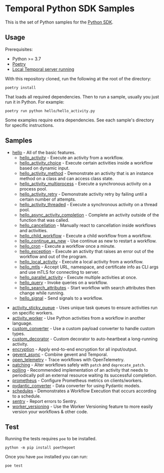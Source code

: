 # Temporal Python SDK Samples

This is the set of Python samples for the [Python SDK](https://github.com/temporalio/sdk-python).

## Usage

Prerequisites:

* Python >= 3.7
* [Poetry](https://python-poetry.org)
* [Local Temporal server running](https://docs.temporal.io/application-development/foundations#run-a-development-cluster)

With this repository cloned, run the following at the root of the directory:

    poetry install

That loads all required dependencies. Then to run a sample, usually you just run it in Python. For example:

    poetry run python hello/hello_activity.py

Some examples require extra dependencies. See each sample's directory for specific instructions.

## Samples

* [hello](hello) - All of the basic features.
  <!-- Keep this list in alphabetical order and in sync on hello/README.md and root README.md -->
  * [hello_activity](hello/hello_activity.py) - Execute an activity from a workflow.
  * [hello_activity_choice](hello/hello_activity_choice.py) - Execute certain activities inside a workflow based on
    dynamic input.
  * [hello_activity_method](hello/hello_activity_method.py) - Demonstrate an activity that is an instance method on a
    class and can access class state.
  * [hello_activity_multiprocess](hello/hello_activity_multiprocess.py) - Execute a synchronous activity on a process
    pool.
  * [hello_activity_retry](hello/hello_activity_retry.py) - Demonstrate activity retry by failing until a certain number
    of attempts.
  * [hello_activity_threaded](hello/hello_activity_threaded.py) - Execute a synchronous activity on a thread pool.
  * [hello_async_activity_completion](hello/hello_async_activity_completion.py) - Complete an activity outside of the
    function that was called.
  * [hello_cancellation](hello/hello_cancellation.py) - Manually react to cancellation inside workflows and activities.
  * [hello_child_workflow](hello/hello_child_workflow.py) - Execute a child workflow from a workflow.
  * [hello_continue_as_new](hello/hello_continue_as_new.py) - Use continue as new to restart a workflow.
  * [hello_cron](hello/hello_cron.py) - Execute a workflow once a minute.
  * [hello_exception](hello/hello_exception.py) - Execute an activity that raises an error out of the workflow and out
    of the program.
  * [hello_local_activity](hello/hello_local_activity.py) - Execute a local activity from a workflow.
  * [hello_mtls](hello/hello_mtls.py) - Accept URL, namespace, and certificate info as CLI args and use mTLS for
    connecting to server.
  * [hello_parallel_activity](hello/hello_parallel_activity.py) - Execute multiple activities at once.
  * [hello_query](hello/hello_query.py) - Invoke queries on a workflow.
  * [hello_search_attributes](hello/hello_search_attributes.py) - Start workflow with search attributes then change
    while running.
  * [hello_signal](hello/hello_signal.py) - Send signals to a workflow.
<!-- Keep this list in alphabetical order -->
* [activity_sticky_queue](activity_sticky_queues) - Uses unique task queues to ensure activities run on specific workers.
* [activity_worker](activity_worker) - Use Python activities from a workflow in another language.
* [custom_converter](custom_converter) - Use a custom payload converter to handle custom types.
* [custom_decorator](custom_decorator) - Custom decorator to auto-heartbeat a long-running activity.
* [encryption](encryption) - Apply end-to-end encryption for all input/output.
* [gevent_async](gevent_async) - Combine gevent and Temporal.
* [open_telemetry](open_telemetry) - Trace workflows with OpenTelemetry.
* [patching](patching) - Alter workflows safely with `patch` and `deprecate_patch`.
* [polling](polling) - Recommended implementation of an activity that needs to periodically poll an external resource waiting its successful completion.
* [prometheus](prometheus) - Configure Prometheus metrics on clients/workers.
* [pydantic_converter](pydantic_converter) - Data converter for using Pydantic models.
* [schedules](schedules) - Demonstrates a Workflow Execution that occurs according to a schedule.
* [sentry](sentry) - Report errors to Sentry.
* [worker_versioning](worker_versioning) - Use the Worker Versioning feature to more easily version your workflows & other code.

## Test

Running the tests requires `poe` to be installed.

    python -m pip install poethepoet

Once you have `poe` installed you can run:

    poe test
